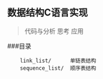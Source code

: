 ## 数据结构C语言实现

>代码与分析
>思考
>应用

###目录

```
    link_list/      单链表结构
    sequence_list/  顺序表结构
    
```